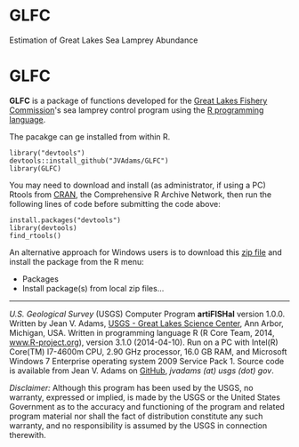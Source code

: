 # GLFC
Estimation of Great Lakes Sea Lamprey Abundance


GLFC
====

**GLFC** is a package of functions developed for the [Great Lakes Fishery Commission](http://www.glfc.org/)'s sea lamprey control program using the [R programming language](http://www.r-project.org/).

The pacakge can ge installed from within R.

	library("devtools")
	devtools::install_github("JVAdams/GLFC")
	library(GLFC)

You may need to download and install (as administrator, if using a PC) Rtools from [CRAN](http://cran.r-project.org/bin/windows/Rtools/), the Comprehensive R Archive Network, then run the following lines of code before submitting the code above:

	install.packages("devtools")
	library(devtools)
	find_rtools()

An alternative approach for Windows users is to download this 
[zip file](https://github.com/JVAdams/GLFC/raw/master/GLFC.zip)
and install the package from the R menu:
- Packages
- Install package(s) from local zip files...

- - -

_U.S. Geological Survey_ (USGS) Computer Program **artiFISHal** version 1.0.0. 
Written by Jean V. Adams, [USGS - Great Lakes Science Center](http://www.glsc.usgs.gov/), Ann Arbor, Michigan, USA. 
Written in programming language R (R Core Team, 2014, www.R-project.org), version 3.1.0 (2014-04-10). 
Run on a PC with Intel(R) Core(TM) I7-4600m CPU, 2.90 GHz processor, 16.0 GB RAM, and Microsoft Windows 7 Enterprise operating system 2009 Service Pack 1. 
Source code is available from Jean V. Adams on [GitHub](https://github.com/JVAdams/artiFISHal), _jvadams (at) usgs (dot) gov_.

_Disclaimer:_ Although this program has been used by the USGS, no warranty, expressed or implied, is made by the USGS or the United States Government as to the accuracy and functioning of the program and related program material nor shall the fact of distribution constitute any such warranty, and no responsibility is assumed by the USGS in connection therewith.
